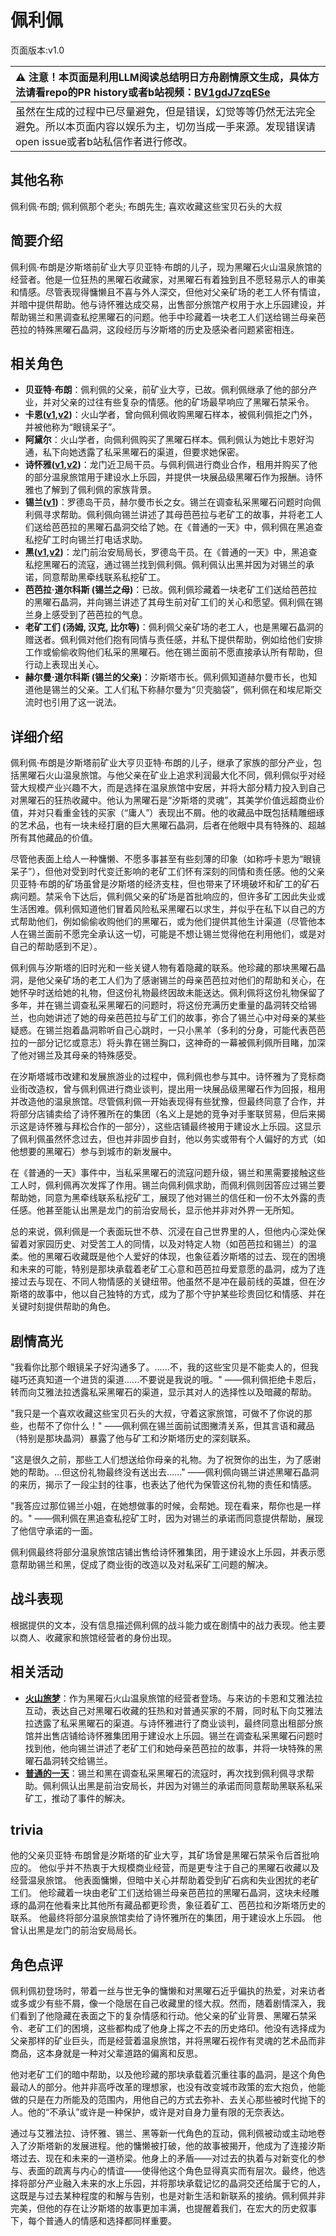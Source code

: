 # 佩利佩
页面版本:v1.0
 

| :warning: 注意！本页面是利用LLM阅读总结明日方舟剧情原文生成，具体方法请看repo的PR history或者b站视频：[BV1gdJ7zqESe](https://www.bilibili.com/video/BV1gdJ7zqESe/)         |
|:----------------------------|
| 虽然在生成的过程中已尽量避免，但是错误，幻觉等等仍然无法完全避免。所以本页面内容以娱乐为主，切勿当成一手来源。发现错误请open issue或者b站私信作者进行修改。|



## 其他名称
佩利佩·布朗; 佩利佩那个老头; 布朗先生; 喜欢收藏这些宝贝石头的大叔
## 简要介绍
佩利佩·布朗是汐斯塔前矿业大亨贝亚特·布朗的儿子，现为黑曜石火山温泉旅馆的经营者。他是一位狂热的黑曜石收藏家，对黑曜石有着独到且不愿轻易示人的审美和情感。尽管表现得慵懒且不喜与外人深交，但他对父亲矿场的老工人怀有情谊，并暗中提供帮助。他与诗怀雅达成交易，出售部分旅馆产权用于水上乐园建设，并帮助锡兰和黑调查私挖黑曜石的问题。他手中珍藏着一块老工人们送给锡兰母亲芭芭拉的特殊黑曜石晶洞，这段经历与汐斯塔的历史及感染者问题紧密相连。
## 相关角色
-   **贝亚特·布朗**：佩利佩的父亲，前矿业大亨，已故。佩利佩继承了他的部分产业，并对父亲的过往有些复杂的情感。他的矿场最早响应了黑曜石禁采令。
-   **卡恩([v1](extended_char_ka_en.md),[v2](../char_v3/extended_char_ka_en.md))**：火山学者，曾向佩利佩收购黑曜石样本，被佩利佩拒之门外，并被他称为“眼镜呆子”。
-   **阿黛尔**：火山学者，向佩利佩购买了黑曜石样本。佩利佩认为她比卡恩好沟通，私下向她透露了私采黑曜石的渠道，但要求她保密。
-   **诗怀雅([v1](char_308_swire.md),[v2](../char_v3/char_308_swire.md))**：龙门近卫局干员。与佩利佩进行商业合作，租用并购买了他的部分温泉旅馆用于建设水上乐园，并提供一块展品级黑曜石作为报酬。诗怀雅也了解到了佩利佩的家族背景。
-   **锡兰([v1](char_348_ceylon.md))**：罗德岛干员，赫尔曼市长之女。锡兰在调查私采黑曜石问题时向佩利佩寻求帮助。佩利佩向锡兰讲述了其母芭芭拉与老矿工的故事，并将老工人们送给芭芭拉的黑曜石晶洞交给了她。在《普通的一天》中，佩利佩在黑追查私挖矿工时向锡兰打电话求助。
-   **黑([v1](char_340_shwaz.md),[v2](../char_v3/char_340_shwaz.md))**：龙门前治安局局长，罗德岛干员。在《普通的一天》中，黑追查私挖黑曜石的流寇，通过锡兰找到佩利佩。佩利佩认出黑并因为对锡兰的承诺，同意帮助黑牵线联系私挖矿工。
-   **芭芭拉·道尔科斯 (锡兰之母)**：已故。佩利佩珍藏着一块老矿工们送给芭芭拉的黑曜石晶洞，并向锡兰讲述了其母生前对矿工们的关心和愿望。佩利佩在锡兰身上感受到了芭芭拉的气息。
-   **老矿工们 (汤姆, 汉克, 比尔等)**：佩利佩父亲矿场的老工人，也是黑曜石晶洞的赠送者。佩利佩对他们抱有同情与责任感，并私下提供帮助，例如给他们安排工作或偷偷收购他们私采的黑曜石。他在锡兰面前不愿直接承认所有帮助，但行动上表现出关心。
-   **赫尔曼·道尔科斯 (锡兰的父亲)**：汐斯塔市长。佩利佩知道赫尔曼市长，也知道他是锡兰的父亲。工人们私下称赫尔曼为“贝壳脑袋”，佩利佩在和埃尼斯交流时也引用了这一说法。
## 详细介绍
佩利佩·布朗是汐斯塔前矿业大亨贝亚特·布朗的儿子，继承了家族的部分产业，包括黑曜石火山温泉旅馆。与他父亲在矿业上追求利润最大化不同，佩利佩似乎对经营大规模产业兴趣不大，而是选择在温泉旅馆中安居，并将大部分精力投入到自己对黑曜石的狂热收藏中。他认为黑曜石是“汐斯塔的灵魂”，其美学价值远超商业价值，并对只看重金钱的买家（“庸人”）表现出不屑。他的收藏品中既包括精雕细琢的艺术品，也有一块未经打磨的巨大黑曜石晶洞，后者在他眼中具有特殊的、超越所有其他藏品的价值。

尽管他表面上给人一种慵懒、不愿多事甚至有些刻薄的印象（如称呼卡恩为“眼镜呆子”），但他对受到时代变迁影响的老矿工们怀有深刻的同情和责任感。他的父亲贝亚特·布朗的矿场虽曾是汐斯塔的经济支柱，但也带来了环境破坏和矿工的矿石病问题。禁采令下达后，佩利佩父亲的矿场是首批响应的，但许多矿工因此失业或生活困难。佩利佩知道他们冒着风险私采黑曜石以求生，并似乎在私下以自己的方式帮助他们，例如偷偷收购他们的黑曜石，或为他们提供其他生计渠道（尽管他本人在锡兰面前不愿完全承认这一切，可能是不想让锡兰觉得他在利用他们，或是对自己的帮助感到不足）。

佩利佩与汐斯塔的旧时光和一些关键人物有着隐藏的联系。他珍藏的那块黑曜石晶洞，是他父亲矿场的老工人们为了感谢锡兰的母亲芭芭拉对他们的帮助和关心，在她怀孕时送给她的礼物，但这份礼物最终因故未能送达。佩利佩将这份礼物保留了多年，并在锡兰调查私采黑曜石的问题时，将这份充满历史重量的晶洞转交给锡兰，也向她讲述了她的母亲芭芭拉与矿工们的故事，弥合了锡兰心中对母亲的某些疑惑。在锡兰抱着晶洞聆听自己心跳时，一只小黑羊（多利的分身，可能代表芭芭拉的一部分记忆或意志）将头靠在锡兰胸口，这神奇的一幕被佩利佩所目睹，加深了他对锡兰及其母亲的特殊感受。

在汐斯塔城市改建和发展旅游业的过程中，佩利佩也参与其中。诗怀雅为了竞标商业街改造权，曾与佩利佩进行商业谈判，提出用一块展品级黑曜石作为回报，租用并改造他的温泉旅馆。尽管佩利佩一开始表现得有些犹豫，但最终同意了合作，并将部分店铺卖给了诗怀雅所在的集团（名义上是她的竞争对手峯联贸易，但后来揭示这是诗怀雅与拜松合作的一部分），这些店铺最终被用于建设水上乐园。这显示了佩利佩虽然怀念过去，但也并非固步自封，他以务实或带有个人偏好的方式（如他想要的黑曜石）参与到城市的新发展中。

在《普通的一天》事件中，当私采黑曜石的流寇问题升级，锡兰和黑需要接触这些工人时，佩利佩再次发挥了作用。锡兰向佩利佩求助，而佩利佩则因答应过锡兰要帮助她，同意为黑牵线联系私挖矿工，展现了他对锡兰的信任和一份不太外露的责任感。他甚至能认出黑是龙门的前治安局长，显示他并非对外界一无所知。

总的来说，佩利佩是一个表面玩世不恭、沉浸在自己世界里的人，但他内心深处保留着对家园历史、对受苦工人的同情，以及对特定人物（如芭芭拉和锡兰）的温柔。他的黑曜石收藏既是他个人爱好的体现，也象征着汐斯塔的过去、现在的困境和未来的可能，特别是那块承载着老矿工心意和芭芭拉母爱意愿的晶洞，成为了连接过去与现在、不同人物情感的关键纽带。他虽然不是冲在最前线的英雄，但在汐斯塔的故事中，他以自己独特的方式，成为了那个守护某些珍贵回忆和情感、并在关键时刻提供帮助的角色。
## 剧情高光
"我看你比那个眼镜呆子好沟通多了。......不，我的这些宝贝是不能卖人的，但我碰巧还真知道一个进货的渠道......不要说是我说的哦。"
——佩利佩拒绝卡恩后，转而向艾雅法拉透露私采黑曜石的渠道，显示其对人的选择性以及暗藏的帮助。

"我只是一个喜欢收藏这些宝贝石头的大叔，守着这家旅馆，可做不了你说的那些，也帮不了你什么！"
——佩利佩在锡兰面前试图撇清关系，但其言语和藏品（特别是那块晶洞）暴露了他与矿工和汐斯塔历史的深刻联系。

"这是很久之前，那些工人们想送给你母亲的礼物。为了祝贺你的出生，为了感谢她的帮助。...但这份礼物最终没有送出去......"
——佩利佩向锡兰讲述黑曜石晶洞的来历，揭示了一段尘封的往事，也表达了他代为保管这份礼物的责任和情感。

"我答应过那位锡兰小姐，在她想做事的时候，会帮她。现在看来，帮你也是一样的。"
——佩利佩在黑追查私挖矿工时，因为对锡兰的承诺而同意提供帮助，展现了他信守承诺的一面。

佩利佩最终将部分温泉旅馆店铺出售给诗怀雅集团，用于建设水上乐园，并表示愿意帮助锡兰和黑，促成了商业街的改造以及对私采矿工问题的解决。
## 战斗表现
根据提供的文本，没有信息描述佩利佩的战斗能力或在剧情中的战力表现。他主要以商人、收藏家和旅馆经营者的身份出现。
## 相关活动
-   **[火山旅梦](../stories/act27side.md)**：作为黑曜石火山温泉旅馆的经营者登场。与来访的卡恩和艾雅法拉互动，表达自己对黑曜石收藏的狂热和对普通买家的不屑，同时私下向艾雅法拉透露了私采黑曜石的渠道。与诗怀雅进行了商业谈判，最终同意出租部分旅馆并出售店铺给诗怀雅集团用于建设水上乐园。锡兰在调查私采黑曜石问题时找到他，他向锡兰讲述了老矿工们和她母亲芭芭拉的故事，并将一块特殊的黑曜石晶洞转交给锡兰。
-   **[普通的一天](../stories/story_shwaz_set_2.md)**：锡兰和黑在调查私采黑曜石的流寇时，再次找到佩利佩寻求帮助。佩利佩认出黑是前治安局长，并因为对锡兰的承诺而同意帮助黑联系私采矿工，推动了事件的解决。
## trivia
他的父亲贝亚特·布朗曾是汐斯塔的矿业大亨，其矿场曾是黑曜石禁采令后首批响应的。
他似乎并不热衷于大规模商业经营，而是更专注于自己的黑曜石收藏以及经营温泉旅馆。
他表面慵懒，但暗中关心并帮助着受到矿石病和失业困扰的老矿工们。
他珍藏着一块由老矿工们送给锡兰母亲芭芭拉的黑曜石晶洞，这块未经雕琢的晶洞在他看来比其他所有藏品都更珍贵，象征着矿工、芭芭拉和汐斯塔历史的联系。
他最终将部分温泉旅馆卖给了诗怀雅所在的集团，用于建设水上乐园。
他曾认出黑是龙门的前治安局局长。
## 角色点评
佩利佩初登场时，带着一丝与世无争的慵懒和对黑曜石近乎偏执的热爱，对来访者或多或少有些不屑，像一个隐居在自己收藏里的怪大叔。然而，随着剧情深入，我们看到了他隐藏在表面之下的复杂情感和行动。他父亲的矿业背景、黑曜石禁采令、老矿工们的困境，这些都构成了他身上挥之不去的历史烙印。他没有选择成为父亲那样的矿业巨头，而是经营着温泉旅馆，并将黑曜石视作有灵魂的艺术品而非商品，这本身就是一种对父辈道路的偏离和反思。

他对老矿工们的暗中帮助，以及他珍藏的那块承载着沉重往事的晶洞，是这个角色最动人的部分。他并非高呼改革的理想家，也没有改变城市政策的宏大抱负，他能做的只是在力所能及的范围内，用他自己的方式去弥补、去关心那些被时代抛下的人。他的“不承认”或许是一种保护，或许是对自身力量有限的无奈表达。

通过与艾雅法拉、诗怀雅、锡兰、黑等新一代角色的互动，佩利佩被动或主动地卷入了汐斯塔新的发展进程。他的慵懒被打破，他的故事被揭开，他成为了连接汐斯塔过去、现在和未来的一道桥梁。他身上的矛盾——对过去的执着与对新变化的参与、表面的疏离与内心的情谊——使得他这个角色显得真实而有层次。最终，他选择将部分产业融入未来的水上乐园，并将那块承载记忆的晶洞交还给属于它的人，这既是与过去某种程度的和解与告别，也是对新生活和新联系的接纳。佩利佩并非完美，但他的存在让汐斯塔的故事更加丰满，也提醒着我们，在宏大的历史叙事下，每个普通人的情感和选择都同样重要。